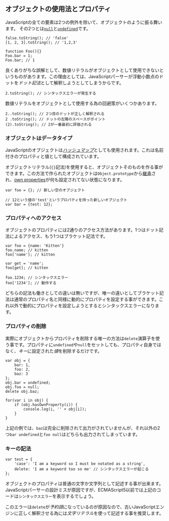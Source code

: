 ## オブジェクトの使用法とプロパティ

JavaScriptの全ての要素は2つの例外を除いて、オブジェクトのように振る舞います。
その2つとは[`null`](#core.undefined)と[`undefined`](#core.undefined)です。

    false.toString(); // 'false'
    [1, 2, 3].toString(); // '1,2,3'
    
    function Foo(){}
    Foo.bar = 1;
    Foo.bar; // 1

良くありがちな誤解として、数値リテラルがオブジェクトとして使用できないというものがあります。この理由としては、JavaScriptパーサーが浮動小数点のドットを*ドット記法*として解釈しようとしてしまうからです。

    2.toString(); // シンタックスエラーが発生する

数値リテラルをオブジェクトとして使用する為の回避策がいくつかあります。

    2..toString(); // 2つ目のドットが正しく解釈される
    2 .toString(); // ドットの左隣のスペースがポイント
    (2).toString(); // 2が一番最初に評価される

### オブジェクトはデータタイプ

JavaScriptのオブジェクトは[*ハッシュマップ*][1]としても使用されます。これは名前付きのプロパティと値として構成されています。

オブジェクトリテラル(`{}`記法)を使用すると、オブジェクトそのものを作る事ができます。この方法で作られたオブジェクトは`Object.prototype`から[継承](#object.prototype)され、[own properties](#object.hasownproperty)が何も設定されてない状態になります。

    var foo = {}; // 新しい空のオブジェクト

    // 12という値の'test'というプロパティを持った新しいオブジェクト
    var bar = {test: 12}; 

### プロパティへのアクセス

オブジェクトのプロパティには2通りのアクセス方法があります。1つはドット記法によるアクセス、もう1つはブラケット記法です。

    var foo = {name: 'Kitten'}
    foo.name; // kitten
    foo['name']; // kitten

    var get = 'name';
    foo[get]; // kitten

    foo.1234; // シンタックスエラー
    foo['1234']; // 動作する

どちらの記法も働きとしての違いは無いですが、唯一の違いとしてブラケット記法は通常のプロパティ名と同様に動的にプロパティを設定する事ができます。これ以外で動的にプロパティを設定しようとするとシンタックスエラーになります。

### プロパティの削除

実際にオブジェクトからプロパティを削除する唯一の方法は`delete`演算子を使う事です。プロパティに`undefined`や`null`をセットしても、プロパティ自身ではなく、*キー*に設定された*値*を削除するだけです。

    var obj = {
        bar: 1,
        foo: 2,
        baz: 3
    };
    obj.bar = undefined;
    obj.foo = null;
    delete obj.baz;

    for(var i in obj) {
        if (obj.hasOwnProperty(i)) {
            console.log(i, '' + obj[i]);
        }
    }

上記の例では、`baz`は完全に削除されて出力がされていませんが、それ以外の2つ`bar undefined`と`foo null`はどちらも出力されてしまっています。

### キーの記法

    var test = {
        'case': 'I am a keyword so I must be notated as a string',
        delete: 'I am a keyword too so me' // シンタックスエラーが起こる
    };

オブジェクトのプロパティは普通の文字か文字列として記述する事が出来ます。JavaScriptパーサーの設計ミスが原因ですが、ECMAScript5以前では上記のコードは`シンタックスエラー`を表示するでしょう。

このエラーは`delete`が*予約語*になっているのが原因なので、古いJavaScriptエンジンに正しく解釈させる為には*文字リテラル*を使って記述する事を推奨します。

[1]: http://en.wikipedia.org/wiki/Hashmap

